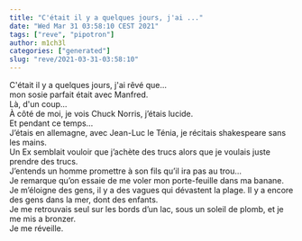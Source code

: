 ```yaml
---
title: "C'était il y a quelques jours, j'ai ..."
date: "Wed Mar 31 03:58:10 CEST 2021"
tags: ["reve", "pipotron"]
author: m1ch3l
categories: ["generated"]
slug: "reve/2021-03-31-03:58:10"
---
```


C'était il y a quelques jours, j'ai rêvé que...<br>
mon sosie parfait était avec Manfred.<br>
Là, d'un coup...<br>
À côté de moi, je vois Chuck Norris, j’étais lucide.<br>
Et pendant ce temps...<br>
J’étais en allemagne, avec Jean-Luc le Ténia, je récitais shakespeare sans les mains.<br>
Un Ex semblait vouloir que j’achète des trucs alors que je voulais juste prendre des trucs.<br>
J’entends un homme promettre à son fils qu’il ira pas au trou...<br>
Je remarque qu’on essaie de me voler mon porte-feuille dans ma banane. Je m’éloigne des gens, il y a des vagues qui dévastent la plage. Il y a encore des gens dans la mer, dont des enfants.<br>
Je me retrouvais seul sur les bords d’un lac, sous un soleil de plomb, et je me mis a bronzer.<br>
Je me réveille.<br>
